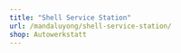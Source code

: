 ```yaml
---
title: "Shell Service Station"
url: /mandaluyong/shell-service-station/
shop: Autowerkstatt
---
```

